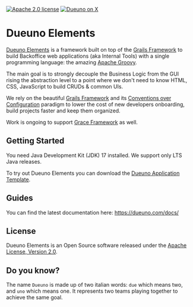 [![Apache 2.0 license](https://img.shields.io/badge/License-APACHE%202.0-green.svg?logo=APACHE&style=flat)](https://opensource.org/licenses/Apache-2.0)
[![Dueuno on X](https://img.shields.io/twitter/follow/dueunoframework?style=social)](https://x.com/dueunoframework)

Dueuno Elements
===
[Dueuno Elements](https://dueuno.org) is a framework built on top of the [Grails Framework](https://grails.org) to build Backoffice web applications (aka Internal Tools) with a single programming language: the amazing [Apache Groovy](https://groovy-lang.org).

The main goal is to strongly decouple the Business Logic from the GUI rising the abstraction level to a point where we don't need to know HTML, CSS, JavaScript to build CRUDs & common UIs.

We rely on the beautiful [Grails Framework](https://grails.org) and its [Conventions over Configuration](https://en.wikipedia.org/wiki/Convention_over_configuration) paradigm to lower the cost of  new developers onboarding, build projects faster and keep them organized.

Work is ongoing to support [Grace Framework](https://graceframework.org/) as well.

Getting Started
---
You need Java Development Kit (JDK) 17 installed. We support only LTS Java releases.

To try out Dueuno Elements you can download the [Dueuno Application Template](https://github.com/dueuno-projects/dueuno-app-template).

Guides
---
You can find the latest documentation here: https://dueuno.com/docs/

License
---
Dueuno Elements is an Open Source software released under the [Apache License, Version 2.0](https://www.apache.org/licenses/LICENSE-2.0.html).

Do you know?
---
The name `Dueuno` is made up of two italian words: `due` which means two, and `uno` which means one. It represents two teams playing together to achieve the same goal.

